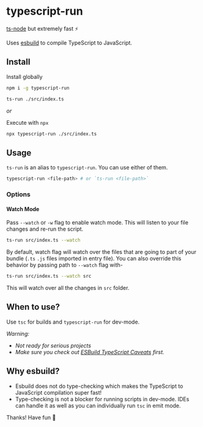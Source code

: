 # typescript-run

[ts-node](https://npmjs.com/package/ts-node) but extremely fast ⚡️ 

Uses [esbuild](https://npmjs.com/package/esbuild) to compile TypeScript to JavaScript.

## Install

Install globally
```sh
npm i -g typescript-run

ts-run ./src/index.ts
```

*or*

Execute with `npx`
```sh
npx typescript-run ./src/index.ts
```

## Usage

`ts-run` is an alias to `typescript-run`. You can use either of them.

```sh
typescript-run <file-path> # or `ts-run <file-path>`
```

### Options

#### Watch Mode 

Pass `--watch` or `-w` flag to enable watch mode. This will listen to your file changes and re-run the script.

```sh
ts-run src/index.ts --watch
```

By default, watch flag will watch over the files that are going to part of your bundle (`.ts` `.js` files imported in entry file). You can also override this behavior by passing path to `--watch` flag with-
```sh
ts-run src/index.ts --watch src
```

This will watch over all the changes in `src` folder.

## When to use?

Use `tsc` for builds and `typescript-run` for dev-mode.

*Warning:*
- *Not ready for serious projects*
- *Make sure you check out [ESBuild TypeScript Caveats](https://esbuild.github.io/content-types/#typescript-caveats) first.*

## Why esbuild?

- Esbuild does not do type-checking which makes the TypeScript to JavaScript compilation super fast!
- Type-checking is not a blocker for running scripts in dev-mode. IDEs can handle it as well as you can individually run `tsc` in emit mode.


Thanks! Have fun 🌻
